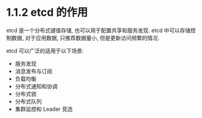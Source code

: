 # 1.1.2 etcd 的作用 #

etcd 是一个分布式键值存储, 也可以用于配置共享和服务发现. etcd 中可以存储控制数据, 对于应用数据, 只推荐数据量小, 但是更新访问频繁的情况.

etcd 可以广泛的适用于以下场景:

- 服务发现
- 消息发布与订阅
- 负载均衡
- 分布式通知和协调
- 分布式锁
- 分布式队列
- 集群监控和 Leader 竞选
